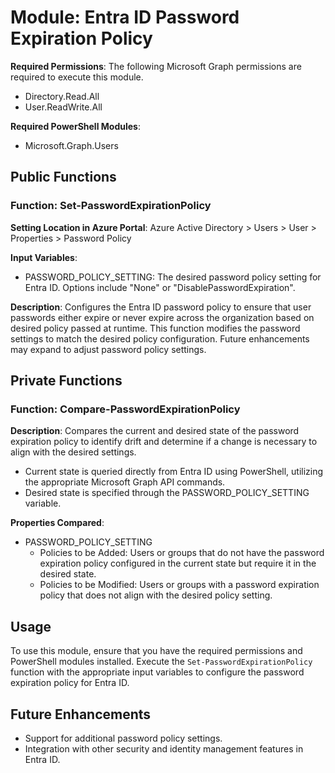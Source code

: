 # Module: Entra ID Password Expiration Policy

**Required Permissions**: The following Microsoft Graph permissions are required to execute this module.
- Directory.Read.All
- User.ReadWrite.All

**Required PowerShell Modules**:
- Microsoft.Graph.Users

## Public Functions

### Function: Set-PasswordExpirationPolicy

**Setting Location in Azure Portal**: Azure Active Directory > Users > User > Properties > Password Policy 

**Input Variables**:
- PASSWORD_POLICY_SETTING: The desired password policy setting for Entra ID. Options include "None" or "DisablePasswordExpiration".

**Description**:
Configures the Entra ID password policy to ensure that user passwords either expire or never expire across the organization based on desired policy passed at runtime. This function modifies the password settings to match the desired policy configuration. Future enhancements may expand to adjust password policy settings.

## Private Functions

### Function: Compare-PasswordExpirationPolicy

**Description**: Compares the current and desired state of the password expiration policy to identify drift and determine if a change is necessary to align with the desired settings.
- Current state is queried directly from Entra ID using PowerShell, utilizing the appropriate Microsoft Graph API commands.
- Desired state is specified through the PASSWORD_POLICY_SETTING variable.

**Properties Compared**:
- PASSWORD_POLICY_SETTING
  - Policies to be Added: Users or groups that do not have the password expiration policy configured in the current state but require it in the desired state.
  - Policies to be Modified: Users or groups with a password expiration policy that does not align with the desired policy setting.
  
## Usage

To use this module, ensure that you have the required permissions and PowerShell modules installed. Execute the `Set-PasswordExpirationPolicy` function with the appropriate input variables to configure the password expiration policy for Entra ID.

## Future Enhancements

- Support for additional password policy settings.
- Integration with other security and identity management features in Entra ID.